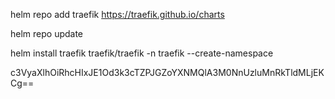 helm repo add traefik https://traefik.github.io/charts

helm repo update

helm install traefik traefik/traefik -n traefik --create-namespace

c3VyaXlhOiRhcHIxJE1Od3k3cTZPJGZoYXNMQlA3M0NnUzluMnRkTldMLjEKCg==